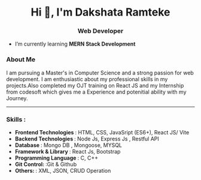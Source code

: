 <h1 align="center">Hi 👋, I'm Dakshata Ramteke</h1>
<h3 align="center">Web Developer</h3>

-  I’m currently learning **MERN Stack Development**

  <h3>About Me</h3>
  <p>I am pursuing a Master's in Computer Science and a strong passion for web development. I am enthusiastic about my professional skills in my projects.Also completed my OJT training on React JS and my Internship from codesoft which gives me a Experience and potenitial ability with my Journey. </p>
<p align="left">
  <hr/>
  <h3>Skills : </h3>
  <ul>
    <li><b>Frontend Technologies </b>: HTML, CSS, JavaSript (ES6+), React JS/ Vite </li>
    <li><b>Backend Technologies </b>: Node Js, Express Js , Restful API</li>
    <li><b>Database </b>: Mongo DB , Mongoose, MYSQL </li>
    <li><b>Framework & Library </b>: React Js, Bootstrap </li>
    <li><b>Programming Language </b>: C, C++</li>
     <li><b>Git Control: </b>:Git & Github </li>
    <li><b>Others: </b>: XML, JSON, CRUD Operation </li>
  </ul>

</p>
